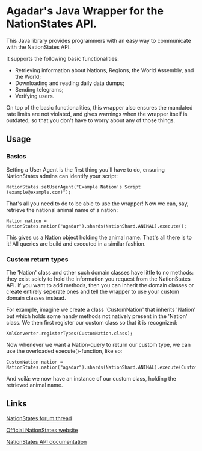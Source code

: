 # Agadar's Java Wrapper for the NationStates API.

This Java library provides programmers with an easy way to communicate with the NationStates API. 

It supports the following basic functionalities:
* Retrieving information about Nations, Regions, the World Assembly, and the World;
* Downloading and reading daily data dumps;
* Sending telegrams;
* Verifying users.

On top of the basic functionalities, this wrapper also ensures the mandated rate limits are not violated, and gives warnings when
the wrapper itself is outdated, so that you don't have to worry about any of those things.

## Usage

### Basics

Setting a User Agent is the first thing you'll have to do, ensuring NationStates admins can identify your script:

```
NationStates.setUserAgent("Example Nation's Script (example@example.com)");
```

That's all you need to do to be able to use the wrapper! Now we can, say, retrieve the national animal name of a nation:
```
Nation nation = NationStates.nation("agadar").shards(NationShard.ANIMAL).execute();
```

This gives us a Nation object holding the animal name. That's all there is to it! All queries are build and executed in a similar 
fashion.

### Custom return types

The 'Nation' class and other such domain classes have little to no methods: they exist solely to hold the information you request 
from the NationStates API. If you want to add methods, then you can inherit the domain classes or create entirely seperate ones and tell the wrapper to use your
custom domain classes instead.

For example, imagine we create a class 'CustomNation' that inherits 'Nation' but which holds some handy methods not natively present in the 'Nation' class. We then first 
register our custom class so that it is recognized:

```
XmlConverter.registerTypes(CustomNation.class);
```

Now whenever we want a Nation-query to return our custom type, we can use the overloaded execute()-function, like so:

```
CustomNation nation = NationStates.nation("agadar").shards(NationShard.ANIMAL).execute(CustomNation.class);
```

And voilà: we now have an instance of our custom class, holding the retrieved animal name.

## Links

[NationStates forum thread](http://forum.nationstates.net/viewtopic.php?f=15&t=383518)

[Official NationStates website](http://www.nationstates.net/)

[NationStates API documentation](https://www.nationstates.net/pages/api.html)
